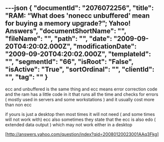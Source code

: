 ---json
{
  "documentId": "2076072256",
  "title": "RAM: “What does 'nonecc unbuffered' mean for buying a memory upgrade?”; Yahoo! Answers",
  "documentShortName": "",
  "fileName": "",
  "path": "",
  "date": "2009-09-20T04:20:02.000Z",
  "modificationDate": "2009-09-20T04:20:02.000Z",
  "templateId": "",
  "segmentId": "66",
  "isRoot": "False",
  "isActive": "True",
  "sortOrdinal": "",
  "clientId": "",
  "tag": ""
}
---

ecc and unbuffered is the same thing and ecc means error correction code and the ram has a little code in it that runs all the time and checks for errors ( mostly used in servers and some workstations ) and it usually cost more than non ecc

if yours is just a desktop then most times it will not need ( and some times will not work with) ecc also sometimes they state that the ecc is also edo ( extended data output ) which may not work either in a desktop

[http://answers.yahoo.com/question/index?qid=20080120023001AAq3Fkg]
